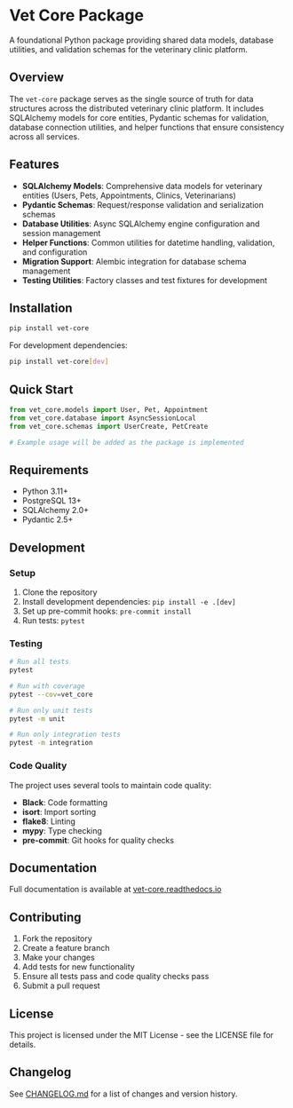 # Vet Core Package

A foundational Python package providing shared data models, database utilities, and validation schemas for the veterinary clinic platform.

## Overview

The `vet-core` package serves as the single source of truth for data structures across the distributed veterinary clinic platform. It includes SQLAlchemy models for core entities, Pydantic schemas for validation, database connection utilities, and helper functions that ensure consistency across all services.

## Features

- **SQLAlchemy Models**: Comprehensive data models for veterinary entities (Users, Pets, Appointments, Clinics, Veterinarians)
- **Pydantic Schemas**: Request/response validation and serialization schemas
- **Database Utilities**: Async SQLAlchemy engine configuration and session management
- **Helper Functions**: Common utilities for datetime handling, validation, and configuration
- **Migration Support**: Alembic integration for database schema management
- **Testing Utilities**: Factory classes and test fixtures for development

## Installation

```bash
pip install vet-core
```

For development dependencies:

```bash
pip install vet-core[dev]
```

## Quick Start

```python
from vet_core.models import User, Pet, Appointment
from vet_core.database import AsyncSessionLocal
from vet_core.schemas import UserCreate, PetCreate

# Example usage will be added as the package is implemented
```

## Requirements

- Python 3.11+
- PostgreSQL 13+
- SQLAlchemy 2.0+
- Pydantic 2.5+

## Development

### Setup

1. Clone the repository
2. Install development dependencies: `pip install -e .[dev]`
3. Set up pre-commit hooks: `pre-commit install`
4. Run tests: `pytest`

### Testing

```bash
# Run all tests
pytest

# Run with coverage
pytest --cov=vet_core

# Run only unit tests
pytest -m unit

# Run only integration tests
pytest -m integration
```

### Code Quality

The project uses several tools to maintain code quality:

- **Black**: Code formatting
- **isort**: Import sorting
- **flake8**: Linting
- **mypy**: Type checking
- **pre-commit**: Git hooks for quality checks

## Documentation

Full documentation is available at [vet-core.readthedocs.io](https://vet-core.readthedocs.io/)

## Contributing

1. Fork the repository
2. Create a feature branch
3. Make your changes
4. Add tests for new functionality
5. Ensure all tests pass and code quality checks pass
6. Submit a pull request

## License

This project is licensed under the MIT License - see the LICENSE file for details.

## Changelog

See [CHANGELOG.md](CHANGELOG.md) for a list of changes and version history.